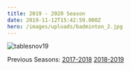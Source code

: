 ```yaml
---
title: 2019 - 2020 Season
date: 2019-11-12T15:42:59.000Z
hero: /images/uploads/badminton_2.jpg
---
```

![](/images/uploads/tablesnov19.jpg "tablesnov19")

Previous Seasons: [2017-2018](/tables/season-2017-2018) [2018-2019](/tables/season-2018-2019)
